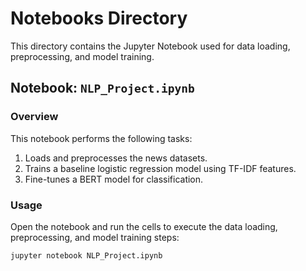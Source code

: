 # Notebooks Directory

This directory contains the Jupyter Notebook used for data loading, preprocessing, and model training.

## Notebook: `NLP_Project.ipynb`

### Overview

This notebook performs the following tasks:
1. Loads and preprocesses the news datasets.
2. Trains a baseline logistic regression model using TF-IDF features.
3. Fine-tunes a BERT model for classification.

### Usage

Open the notebook and run the cells to execute the data loading, preprocessing, and model training steps:
```bash
jupyter notebook NLP_Project.ipynb
